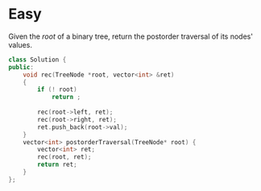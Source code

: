 # Easy

Given the $root$ of a binary tree, return the postorder traversal of its nodes' values.

```cpp
class Solution {
public:
    void rec(TreeNode *root, vector<int> &ret)
    {
        if (! root)
            return ;
        
        rec(root->left, ret);
        rec(root->right, ret);
        ret.push_back(root->val);
    }
    vector<int> postorderTraversal(TreeNode* root) {
        vector<int> ret;
        rec(root, ret);
        return ret; 
    }
};
```
